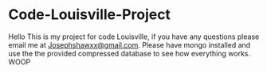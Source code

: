 # Code-Louisville-Project

Hello This is my project for code Louisville, if you have any questions please email me at Josephshawxx@gmail.com. 
Please have mongo installed and use the the provided compressed database to see how everything works. WOOP
